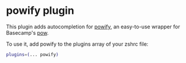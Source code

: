 # powify plugin

This plugin adds autocompletion for [powify](https://ghproxy.com/https://github.com/sethvargo/powify),
an easy-to-use wrapper for Basecamp's [pow](https://ghproxy.com/https://github.com/basecamp/pow).

To use it, add powify to the plugins array of your zshrc file:

```sh
plugins=(... powify)
```
